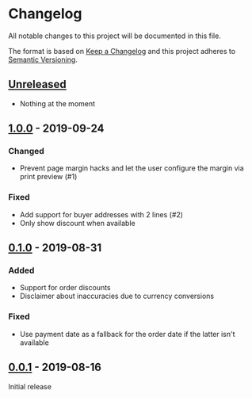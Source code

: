 # Changelog

All notable changes to this project will be documented in this file.

The format is based on [Keep a Changelog] and this project adheres to [Semantic Versioning].

## [Unreleased]

- Nothing at the moment

## [1.0.0] - 2019-09-24

### Changed

- Prevent page margin hacks and let the user configure the margin via print preview (#1)

### Fixed

- Add support for buyer addresses with 2 lines (#2)
- Only show discount when available

## [0.1.0] - 2019-08-31

### Added

- Support for order discounts
- Disclaimer about inaccuracies due to currency conversions

### Fixed

- Use payment date as a fallback for the order date if the latter isn't available

## [0.0.1] - 2019-08-16

Initial release

[Keep a Changelog]: https://keepachangelog.com/en/1.0.0/
[Semantic Versioning]: https://semver.org/spec/v2.0.0.html
[Unreleased]: https://gitlab.com/cherrypicker/aliexpress-invoice-generator/compare/1.0.0...master
[1.0.0]: https://gitlab.com/cherrypicker/aliexpress-invoice-generator/compare/0.1.0...1.0.0
[0.1.0]: https://gitlab.com/cherrypicker/aliexpress-invoice-generator/compare/0.0.1...0.1.0
[0.0.1]: https://gitlab.com/cherrypicker/aliexpress-invoice-generator/-/tags/0.0.1
